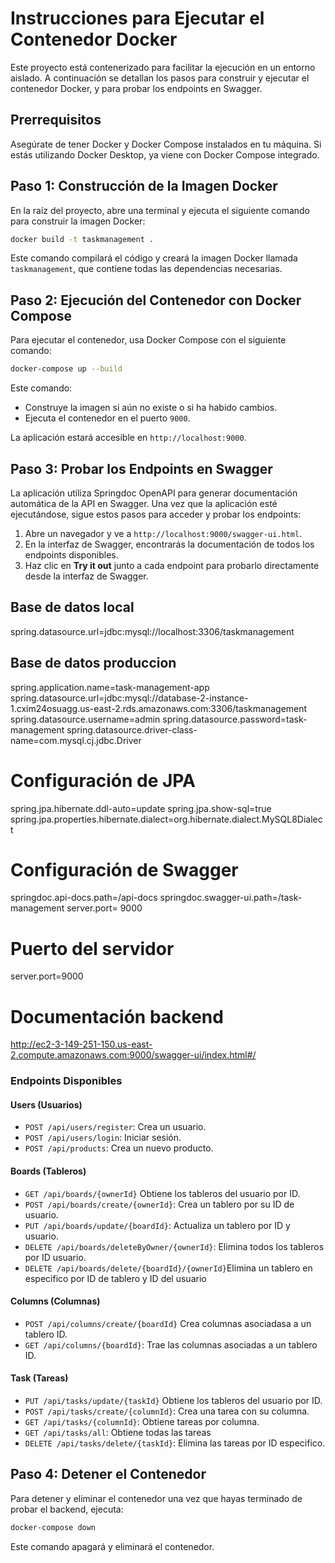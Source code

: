 
# Instrucciones para Ejecutar el Contenedor Docker

Este proyecto está contenerizado para facilitar la ejecución en un entorno aislado. A continuación se detallan los pasos para construir y ejecutar el contenedor Docker, y para probar los endpoints en Swagger.

## Prerrequisitos
Asegúrate de tener Docker y Docker Compose instalados en tu máquina. Si estás utilizando Docker Desktop, ya viene con Docker Compose integrado.

## Paso 1: Construcción de la Imagen Docker
En la raíz del proyecto, abre una terminal y ejecuta el siguiente comando para construir la imagen Docker:

```bash
docker build -t taskmanagement .
```

Este comando compilará el código y creará la imagen Docker llamada `taskmanagement`, que contiene todas las dependencias necesarias.

## Paso 2: Ejecución del Contenedor con Docker Compose
Para ejecutar el contenedor, usa Docker Compose con el siguiente comando:

```bash
docker-compose up --build
```

Este comando:

- Construye la imagen si aún no existe o si ha habido cambios.
- Ejecuta el contenedor en el puerto `9000`.

La aplicación estará accesible en `http://localhost:9000`.

## Paso 3: Probar los Endpoints en Swagger
La aplicación utiliza Springdoc OpenAPI para generar documentación automática de la API en Swagger. Una vez que la aplicación esté ejecutándose, sigue estos pasos para acceder y probar los endpoints:

1. Abre un navegador y ve a `http://localhost:9000/swagger-ui.html`.
2. En la interfaz de Swagger, encontrarás la documentación de todos los endpoints disponibles.
3. Haz clic en **Try it out** junto a cada endpoint para probarlo directamente desde la interfaz de Swagger.

## Base de datos local
spring.datasource.url=jdbc:mysql://localhost:3306/taskmanagement
## Base de datos produccion
spring.application.name=task-management-app
spring.datasource.url=jdbc:mysql://database-2-instance-1.cxim24osuagg.us-east-2.rds.amazonaws.com:3306/taskmanagement
spring.datasource.username=admin
spring.datasource.password=task-management
spring.datasource.driver-class-name=com.mysql.cj.jdbc.Driver

# Configuración de JPA
spring.jpa.hibernate.ddl-auto=update
spring.jpa.show-sql=true
spring.jpa.properties.hibernate.dialect=org.hibernate.dialect.MySQL8Dialect


# Configuración de Swagger
springdoc.api-docs.path=/api-docs
springdoc.swagger-ui.path=/task-management
server.port= 9000
# Puerto del servidor
server.port=9000
# Documentación backend
http://ec2-3-149-251-150.us-east-2.compute.amazonaws.com:9000/swagger-ui/index.html#/

### Endpoints Disponibles


#### Users (Usuarios)

- `POST /api/users/register`: Crea un usuario.
- `POST /api/users/login`: Iniciar sesión.
- `POST /api/products`: Crea un nuevo producto.

#### Boards (Tableros)

- `GET /api/boards/{ownerId}` Obtiene los tableros del usuario por ID.
- `POST /api/boards/create/{ownerId}`: Crea un tablero por su ID de usuario.
- `PUT /api/boards/update/{boardId}`: Actualiza un tablero por ID y usuario.
- `DELETE /api/boards/deleteByOwner/{ownerId}`: Elimina todos los tableros por ID usuario.
- `DELETE /api/boards/delete/{boardId}/{ownerId}`Elimina un tablero en especifico por ID de tablero y ID del usuario

#### Columns (Columnas)

- `POST /api/columns/create/{boardId}` Crea columnas asociadasa a un tablero ID.
- `GET /api/columns/{boardId}`: Trae las columnas asociadas a un tablero ID.

#### Task (Tareas)

- `PUT /api/tasks/update/{taskId}` Obtiene los tableros del usuario por ID.
- `POST /api/tasks/create/{columnId}`: Crea una tarea con su columna.
- `GET /api/tasks/{columnId}`: Obtiene tareas por columna.
- `GET /api/tasks/all`: Obtiene todas las tareas 
- `DELETE /api/tasks/delete/{taskId}`: Elimina las tareas por ID especifico.

## Paso 4: Detener el Contenedor
Para detener y eliminar el contenedor una vez que hayas terminado de probar el backend, ejecuta:

```bash
docker-compose down
```

Este comando apagará y eliminará el contenedor.
